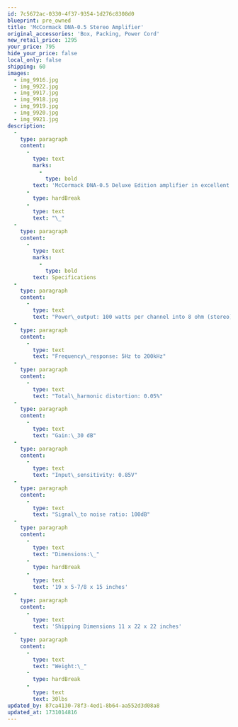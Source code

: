 ```yaml
---
id: 7c5672ac-0330-4f37-9354-1d276c8308d0
blueprint: pre_owned
title: 'McCormack DNA-0.5 Stereo Amplifier'
original_accessories: 'Box, Packing, Power Cord'
new_retail_price: 1295
your_price: 795
hide_your_price: false
local_only: false
shipping: 60
images:
  - img_9916.jpg
  - img_9922.jpg
  - img_9917.jpg
  - img_9918.jpg
  - img_9919.jpg
  - img_9920.jpg
  - img_9921.jpg
description:
  -
    type: paragraph
    content:
      -
        type: text
        marks:
          -
            type: bold
        text: 'McCormack DNA-0.5 Deluxe Edition amplifier in excellent physical and functional condition with original box and packing. Amp sold as new for $1,295.00'
      -
        type: hardBreak
      -
        type: text
        text: "\_"
  -
    type: paragraph
    content:
      -
        type: text
        marks:
          -
            type: bold
        text: Specifications
  -
    type: paragraph
    content:
      -
        type: text
        text: "Power\_output: 100 watts per channel into 8 ohm (stereo) 200 watts per channel into 4 ohm (stereo)"
  -
    type: paragraph
    content:
      -
        type: text
        text: "Frequency\_response: 5Hz to 200kHz"
  -
    type: paragraph
    content:
      -
        type: text
        text: "Total\_harmonic distortion: 0.05%"
  -
    type: paragraph
    content:
      -
        type: text
        text: "Gain:\_30 dB"
  -
    type: paragraph
    content:
      -
        type: text
        text: "Input\_sensitivity: 0.85V"
  -
    type: paragraph
    content:
      -
        type: text
        text: "Signal\_to noise ratio: 100dB"
  -
    type: paragraph
    content:
      -
        type: text
        text: "Dimensions:\_"
      -
        type: hardBreak
      -
        type: text
        text: '19 x 5-7/8 x 15 inches'
  -
    type: paragraph
    content:
      -
        type: text
        text: 'Shipping Dimensions 11 x 22 x 22 inches'
  -
    type: paragraph
    content:
      -
        type: text
        text: "Weight:\_"
      -
        type: hardBreak
      -
        type: text
        text: 30lbs
updated_by: 87ca4130-78f3-4ed1-8b64-aa552d3d08a8
updated_at: 1731014816
---
```

